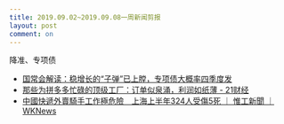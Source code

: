 ```yaml
---
title: 2019.09.02~2019.09.08一周新闻剪报
layout: post
comment: on
---
```


降准、专项债

<!--excerpt-->

* [国常会解读：稳增长的“子弹”已上膛，专项债大概率四季度发](https://mp.weixin.qq.com/s/ZHPkzKgTqgoeKVYvw1CuSg)
* [那些为拼多多忙碌的顶级工厂：订单似泉涌，利润如纸薄 - 21财经](https://m.21jingji.com/article/20190903/herald/e660c28840316dcaa1fcc9aadbee1e42.html)
* [中國快遞外賣騎手工作極危險　上海上半年324人受傷5死 ｜ 惟工新聞 ｜ WKNews](https://wknews.org/node/2021)